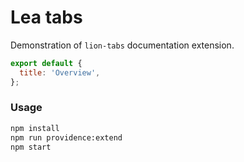 [//]: # 'AUTO INSERT HEADER PREPUBLISH'

# Lea tabs

Demonstration of `lion-tabs` documentation extension.

```js script
export default {
  title: 'Overview',
};
```

### Usage

```bash
npm install
npm run providence:extend
npm start
```
